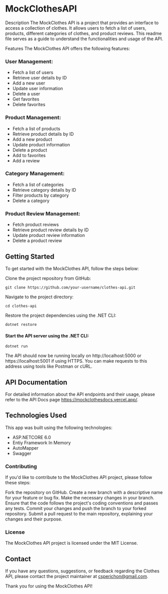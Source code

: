 # MockClothesAPI

Description
The MockClothes API is a project that provides an interface to access a collection of clothes. It allows users to fetch a list of users, products, different categories of clothes, and product reviews. This readme file serves as a guide to understand the functionalities and usage of the API.

Features
The MockClothes API offers the following features:

### User Management:

- Fetch a list of users
- Retrieve user details by ID
- Add a new user
- Update user information
- Delete a user
- Get favorites
- Delete favorites

### Product Management:

- Fetch a list of products
- Retrieve product details by ID
- Add a new product
- Update product information
- Delete a product
- Add to favorites
- Add a review

### Category Management:

- Fetch a list of categories
- Retrieve category details by ID
- Filter products by category
- Delete a category

### Product Review Management:

- Fetch product reviews
- Retrieve product review details by ID
- Update product review information
- Delete a product review

## Getting Started
To get started with the MockClothes API, follow the steps below:

Clone the project repository from GitHub:

```
git clone https://github.com/your-username/clothes-api.git
```
Navigate to the project directory:

```
cd clothes-api
```
Restore the project dependencies using the .NET CLI:
```
dotnet restore
```
#### Start the API server using the .NET CLI:
```
dotnet run
```
The API should now be running locally on http://localhost:5000 or https://localhost:5001 if using HTTPS. You can make requests to this address using tools like Postman or cURL.

## API Documentation
For detailed information about the API endpoints and their usage, please refer to the API Docs page https://mockclothesdocs.vercel.app/.

## Technologies Used

This app was built using the following technologies:

- ASP.NETCORE 6.0
- Entiy Framework In Memory
- AutoMapper
- Swagger

### Contributing
If you'd like to contribute to the MockClothes API project, please follow these steps:

Fork the repository on GitHub.
Create a new branch with a descriptive name for your feature or bug fix.
Make the necessary changes in your branch.
Ensure that the code follows the project's coding conventions and passes any tests.
Commit your changes and push the branch to your forked repository.
Submit a pull request to the main repository, explaining your changes and their purpose.
### License
The MockClothes API project is licensed under the MIT License.

## Contact
If you have any questions, suggestions, or feedback regarding the Clothes API, please contact the project maintainer at csperichon@gmail.com.

Thank you for using the MockClothes API!
